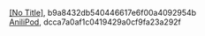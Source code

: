 [[No Title]](http://metablogging.gr), b9a8432db540446617e6f00a4092954b  
[AniliPod](http://anilipod.blogspot.com), dcca7a0af1c0419429a0cf9fa23a292f  
